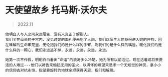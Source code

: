 # 天使望故乡  托马斯·沃尔夫

> 2022.11

    他明白人与人之间永远陌生，没有人真正了解别人。
    我们关在母亲的子宫内，没见过她的面孔便来到了人间，我们以陌生人的身份进入她的怀抱，困在难解的生命牢笼里，无论抱我们的是什么样的手臂，吻我们的是什么样的嘴唇，暖化我们的是什么样的一颗心，我们永远逃不掉，永远，永远，永远，永远。

    她第一次不作假，明明白白看出”命运“的浪涛多么冷酷，她为所有以前活过，现在活着或将来要活的人难过---他们以祷告来煽起无用的圣火，以满怀的希望来恳求一个无知觉的神灵，拿小小的信仰去对抗永恒，指望靠旋转的地球余烬获得天恩，指引和解脱。
